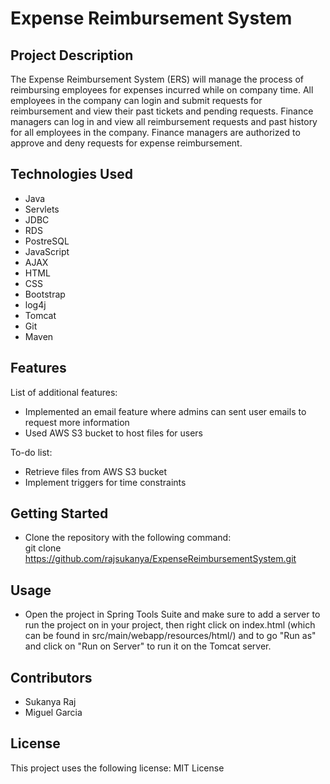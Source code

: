 # Expense Reimbursement System  

## Project Description  
The Expense Reimbursement System (ERS) will manage the process of reimbursing employees for expenses incurred while on company time. All employees in the company can login and submit requests for reimbursement and view their past tickets and pending requests. Finance managers can log in and view all reimbursement requests and past history for all employees in the company. Finance managers are authorized to approve and deny requests for expense reimbursement.  

## Technologies Used  
* Java
* Servlets
* JDBC
* RDS
* PostreSQL
* JavaScript
* AJAX
* HTML
* CSS
* Bootstrap
* log4j
* Tomcat
* Git 
* Maven

## Features  
List of additional features:    
  * Implemented an email feature where admins can sent user emails to request more information
  * Used AWS S3 bucket to host files for users

 To-do list:    
  * Retrieve files from AWS S3 bucket
  * Implement triggers for time constraints

## Getting Started  
* Clone the repository with the following command:   
  git clone https://github.com/rajsukanya/ExpenseReimbursementSystem.git 

## Usage   
* Open the project in Spring Tools Suite and make sure to add a server to run the project on in your project, then
right click on index.html (which can be found in src/main/webapp/resources/html/) and to go "Run as" and click on "Run on Server" to run it on the Tomcat server.

## Contributors
* Sukanya Raj
* Miguel Garcia

## License
This project uses the following license: MIT License
